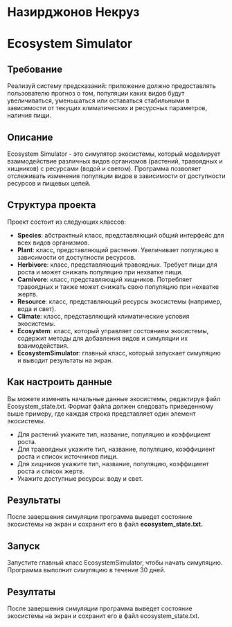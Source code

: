 # Назирджонов Некруз 

# Ecosystem Simulator
## Требование 
Реализуй систему предсказаний: приложение должно предоставлять пользователю прогноз о том, популяции каких видов будут увеличиваться, уменьшаться или оставаться стабильными в зависимости от текущих климатических и ресурсных параметров, наличия пищи.

## Описание
Ecosystem Simulator - это симулятор экосистемы, который моделирует взаимодействие различных видов организмов (растений, травоядных и хищников) с ресурсами (водой и светом). Программа позволяет отслеживать изменения популяции видов в зависимости от доступности ресурсов и пищевых цепей.


## Структура проекта
Проект состоит из следующих классов:

- **Species**: абстрактный класс, представляющий общий интерфейс для всех видов организмов.
- **Plant**: класс, представляющий растения. Увеличивает популяцию в зависимости от доступности ресурсов.
- **Herbivore**: класс, представляющий травоядных. Требует пищи для роста и может снижать популяцию при нехватке пищи.
- **Carnivore**: класс, представляющий хищников. Потребляет травоядных и также может снижать свою популяцию при нехватке жертв.
- **Resource**: класс, представляющий ресурсы экосистемы (например, вода и свет).
- **Climate**: класс, представляющий климатические условия экосистемы.
- **Ecosystem**: класс, который управляет состоянием экосистемы, содержит методы для добавления видов и симуляции их взаимодействия.
- **EcosystemSimulator**: главный класс, который запускает симуляцию и выводит результаты на экран.
## Как настроить данные
Вы можете изменить начальные данные экосистемы, редактируя файл Ecosystem_state.txt. Формат файла должен следовать приведенному выше примеру, где каждая строка представляет один элемент экосистемы.

- Для растений укажите тип, название, популяцию и коэффициент роста.
- Для травоядных укажите тип, название, популяцию, коэффициент роста и список источников пищи.
- Для хищников укажите тип, название, популяцию, коэффициент роста и список жертв.
- Укажите доступные ресурсы: воду и свет.
## Результаты
После завершения симуляции программа выведет состояние экосистемы на экран и сохранит его в файл **ecosystem_state.txt.**
## Запуск
Запустите главный класс EcosystemSimulator, чтобы начать симуляцию. Программа выполнит симуляцию в течение 30 дней.
## Резултаты
После завершения симуляции программа выведет состояние экосистемы на экран и сохранит его в файл ecosystem_state.txt.


